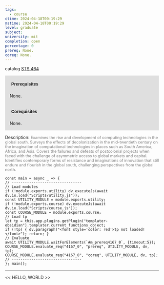 ```yaml
---
tags:
  - course
ctime: 2024-04-18T00:19:29
mstime: 2024-04-18T00:19:29
level: graduate
subject: 
university: mit
completion: open
percentage: 0
prereq: None.
coreq: None.
---
```


catalog [STS.464](http://student.mit.edu/catalog/mSTSb.html#STS.464)

<span style="display: block; padding: 15px; background-color: rgb(100, 100, 100, 0.2);"><font id="m_prereq4167_0" style="display: block; font-family: Arial, sans-serif; font-weight: bold; padding: 5px">Prerequisites</font><br><span id="prereq4167_0">None.</span></span>
<span style="display: block; padding: 15px; background-color: rgb(100, 100, 100, 0.2);"><font id="m_coreq4167_0" style="display: block; font-family: Arial, sans-serif; font-weight: bold; padding: 5px">Corequisites</font><br><span id="coreq4167_0">None.</span></span>

<font style="">Description:</font>
<font style="color: grey; font-size: 0.8rem;">Examines the rise and development of computing technologies in the global south. Surveys the effects of decolonization in the mid-twentieth century on the imagination of computational technologies in places such as South America, Africa, and Asia. Covers the failures and defeats of postcolonial projects when faced with the challenge of asymmetric access to global markets and capital. Identifies contemporary forms of resistance and imaginations of innovation that still endure and flourish in the global south, challenging perspectives from the global north.</font>

```dataviewjs
const main = async _ => {
// --------------------------------
// Load modules
if (!module.exports.utility) dv.executeJs(await dv.io.load("Scripts/utility.js"));
const UTILITY_MODULE = module.exports.utility;
if (!module.exports.course) dv.executeJs(await dv.io.load("Scripts/course.js"));
const COURSE_MODULE = module.exports.course;
// Load tp
let tp = this.app.plugins.getPlugin("templater-obsidian").templater.current_functions_object;
if (!tp) { dv.paragraph("<font style='color: red'>tp not loaded!</font>"); return; }
// Evaluate
await UTILITY_MODULE.waitForElements(`#m_prereq4167_0`, {timeout:5});
COURSE_MODULE.evaluate_req("4167_0", "prereq", UTILITY_MODULE, dv, tp);
COURSE_MODULE.evaluate_req("4167_0", "coreq", UTILITY_MODULE, dv, tp);
// --------------------------------
}; main();
```

---

<< HELLO, WORLD >>
